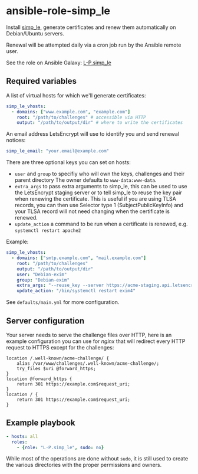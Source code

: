 ansible-role-simp_le
====================
Install [simp_le](https://github.com/kuba/simp_le.git), generate certificates
and renew them automatically on Debian/Ubuntu servers.

Renewal will be attempted daily via a cron job run by the Ansible remote user.

See the role on Ansible Galaxy: [L-P.simp_le](https://galaxy.ansible.com/detail#/role/6627)

## Required variables
A list of virtual hosts for which we'll generate certificates:
```yaml
simp_le_vhosts:
  - domains: ["www.example.com", "example.com"]
    root: "/path/to/challenges" # accessible via HTTP
    output: "/path/to/output/dir" # where to write the certificates
```

An email address LetsEncrypt will use to identify you and send renewal notices:
```yaml
simp_le_email: "your.email@example.com"
```

There are three optional keys you can set on hosts:

- `user` and `group` to specifiy who will own the keys, challenges and their parent directory
  The owner defaults to `www-data:www-data`.
- `extra_args` to pass extra arguments to simp_le, this can be used to use the
  LetsEncrypt staging server or to tell simp_le to reuse the key pair when
  renewing the certificate. This is useful if you are using TLSA records, you
  can then use Selector type 1 (SubjectPublicKeyInfo) and your TLSA record will
  not need changing when the certificate is renewed.
- `update_action` a command to be run when a certificate is renewed,
   e.g. `systemctl restart apache2`

Example:
```yaml
simp_le_vhosts:
  - domains: ["smtp.example.com", "mail.example.com"]
    root: "/path/to/challenges"
    output: "/path/to/output/dir"
    user: "Debian-exim"
    group: "Debian-exim"
    extra_args: "--reuse_key --server https://acme-staging.api.letsencrypt.org/directory"
    update_action: "/bin/systemctl restart exim4"
```

See `defaults/main.yml` for more configuration.

## Server configuration
Your server needs to serve the challenge files over HTTP, here is an example
configuration you can use for _nginx_ that will redirect every HTTP request to
HTTPS except for the challenges:

```nginx
location /.well-known/acme-challenge/ {
    alias /var/www/challenges/.well-known/acme-challenge/;
    try_files $uri @forward_https;
}
location @forward_https {
    return 301 https://example.com$request_uri;
}
location / {
    return 301 https://example.com$request_uri;
}
```

## Example playbook
```yaml
- hosts: all
  roles:
    - {role: "L-P.simp_le", sudo: no}
```

While most of the operations are done without `sudo`, it is still used to
create the various directories with the proper permissions and owners.
